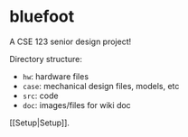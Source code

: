 # bluefoot
A CSE 123 senior design project!

Directory structure:
 - `hw`: hardware files
 - `case`: mechanical design files, models, etc
 - `src`: code
 - `doc`: images/files for wiki doc

[[Setup|Setup]].
